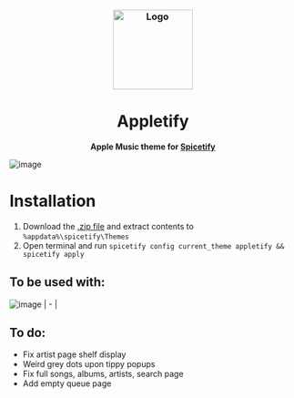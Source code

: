 <h3 align="center">
	<img src="https://upload.wikimedia.org/wikipedia/commons/thumb/5/5f/Apple_Music_icon.svg/2048px-Apple_Music_icon.svg.png" width="140" alt="Logo"/><br/>
</h3>
<div align="center">
  <h1>Appletify</h1>
  
  **Apple Music theme for [Spicetify](https://github.com/spicetify/spicetify-cli)**
  
</div>




![image](https://github.com/thrway237/apple-music-spicetify/blob/main/screenshots/preview.png)



# Installation
1. Download the [.zip file](https://raw.githubusercontent.com/raysin1/Appletify/main/appletify.zip) and extract contents to `%appdata%\spicetify\Themes`
2. Open terminal and run `spicetify config current_theme appletify && spicetify apply`



## To be used with:

![image](https://github.com/user-attachments/assets/82cd3960-9401-4cc5-9cab-e68590e3ef75)
| - |


## To do:

- Fix artist page shelf display
- Weird grey dots upon tippy popups
- Fix full songs, albums, artists, search page
- Add empty queue page

